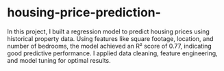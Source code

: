 # housing-price-prediction-
In this project, I built a regression model to predict housing prices using historical property data. Using features like square footage, location, and number of bedrooms, the model achieved an R² score of 0.77, indicating good predictive performance. I applied data cleaning, feature engineering, and model tuning for optimal results.
